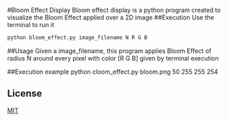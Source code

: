 #Bloom Effect Display
Bloom effect display is a python program created to visualize the Bloom Effect
applied over a 2D image
##Execution
Use the terminal to run it
```bash
python bloom_effect.py image_filename N R G B
```
##Usage
Given a image_filename, this program applies Bloom Effect of radius N around every
pixel with color [R G B] given by terminal execution

##Execution example
python cloom_effect.py bloom.png 50 255 255 254
## License
[MIT](https://choosealicense.com/licenses/mit/)
